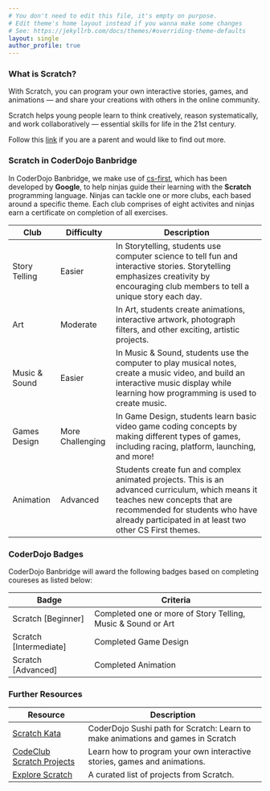 ```yaml
---
# You don't need to edit this file, it's empty on purpose.
# Edit theme's home layout instead if you wanna make some changes
# See: https://jekyllrb.com/docs/themes/#overriding-theme-defaults
layout: single
author_profile: true
---
```

### What is Scratch?

With Scratch, you can program your own interactive stories, games, and animations — and share your creations with others in the online community.

Scratch helps young people learn to think creatively, reason systematically, and work collaboratively — essential skills for life in the 21st century.

Follow this [link](https://scratch.mit.edu/parents/) if you are a parent and would like to find out more.

### Scratch in CoderDojo Banbridge

In CoderDojo Banbridge, we make use of [cs-first](https://cs-first.com), which has been developed by **Google**, to help ninjas guide their learning with the **Scratch** programming language. Ninjas can tackle one or more clubs, each based around a specific theme. Each club comprises of eight activites and ninjas earn a certificate on completion of all exercises.

| Club          | Difficulty       | Description                                                                                                                                                                                                                   |
|---------------|------------------|-------------------------------------------------------------------------------------------------------------------------------------------------------------------------------------------------------------------------------|
| Story Telling | Easier           | In Storytelling, students use computer science to tell fun and interactive stories. Storytelling emphasizes creativity by encouraging club members to tell a unique story each day.                                           |
| Art           | Moderate         | In Art, students create animations, interactive artwork, photograph filters, and other exciting, artistic projects.                                                                                                           |
| Music & Sound | Easier           | In Music & Sound, students use the computer to play musical notes, create a music video, and build an interactive music display while learning how programming is used to create music.                                       |
| Games Design  | More Challenging | In Game Design, students learn basic video game coding concepts by making different types of games, including racing, platform, launching, and more!                                                                          |
| Animation     | Advanced         | Students create fun and complex animated projects. This is an advanced curriculum, which means it teaches new concepts that are recommended for students who have already participated in at least two other CS First themes. |

### CoderDojo Badges

CoderDojo Banbridge will award the following badges based on completing coureses as listed below:

| Badge                  	| Criteria                                                     	|
|------------------------	|--------------------------------------------------------------	|
| Scratch [Beginner]     	| Completed one or more of Story Telling, Music & Sound or Art 	|
| Scratch [Intermediate] 	| Completed Game Design                                        	|
| Scratch [Advanced]     	| Completed Animation                                          	|

### Further Resources

| Resource                                                                 	| Description                                                                     	|
|--------------------------------------------------------------------------	|---------------------------------------------------------------------------------	|
| [Scratch Kata](http://kata.coderdojo.com/wiki/Scratch_Path)              	| CoderDojo Sushi path for Scratch: Learn to make animations and games in Scratch 	|
| [CodeClub Scratch Projects](https://codeclubprojects.org/en-GB/scratch/) 	| Learn how to program your own interactive stories, games and animations.        	|
| [Explore Scratch](https://scratch.mit.edu/explore/projects/all)          	| A curated list of projects from Scratch.                                        	|

